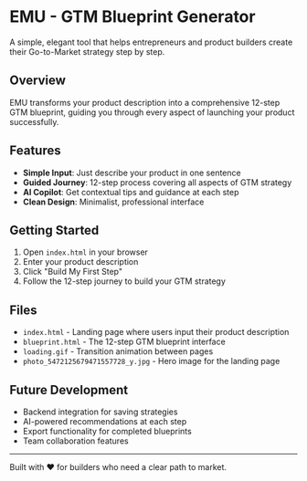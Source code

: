 # EMU - GTM Blueprint Generator

A simple, elegant tool that helps entrepreneurs and product builders create their Go-to-Market strategy step by step.

## Overview

EMU transforms your product description into a comprehensive 12-step GTM blueprint, guiding you through every aspect of launching your product successfully.

## Features

- **Simple Input**: Just describe your product in one sentence
- **Guided Journey**: 12-step process covering all aspects of GTM strategy
- **AI Copilot**: Get contextual tips and guidance at each step
- **Clean Design**: Minimalist, professional interface

## Getting Started

1. Open `index.html` in your browser
2. Enter your product description
3. Click "Build My First Step"
4. Follow the 12-step journey to build your GTM strategy

## Files

- `index.html` - Landing page where users input their product description
- `blueprint.html` - The 12-step GTM blueprint interface
- `loading.gif` - Transition animation between pages
- `photo_5472125679471557728_y.jpg` - Hero image for the landing page

## Future Development

- Backend integration for saving strategies
- AI-powered recommendations at each step
- Export functionality for completed blueprints
- Team collaboration features

---

Built with ❤️ for builders who need a clear path to market.